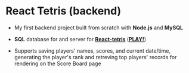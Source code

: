# React Tetris (backend)

-   My first backend project built from scratch with **Node.js** and **MySQL**

-   **SQL** database for and server for [**React-tetris**](https://github.com/0iseaux/React-tetris-frontend) ([**PLAY!**](http://tetris.fyr.fyi/))

-   Supports saving players' names, scores, and current date/time, generating the player's rank and retreving top players' records for rendering on the Score Board page
